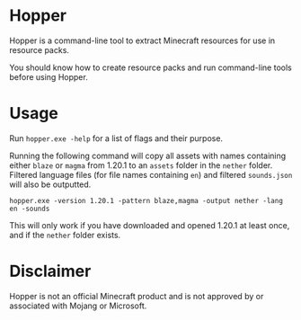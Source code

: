 # Hopper

Hopper is a command-line tool to extract Minecraft resources for use in resource packs.

You should know how to create resource packs and run command-line tools before using Hopper.

# Usage

Run `hopper.exe -help` for a list of flags and their purpose.

Running the following command will copy all assets with names containing either `blaze` or `magma` from 1.20.1 to an `assets` folder in the `nether` folder. Filtered language files (for file names containing `en`) and filtered `sounds.json` will also be outputted.

```
hopper.exe -version 1.20.1 -pattern blaze,magma -output nether -lang en -sounds
```

This will only work if you have downloaded and opened 1.20.1 at least once, and if the `nether` folder exists.

# Disclaimer

Hopper is not an official Minecraft product and is not approved by or associated with Mojang or Microsoft.